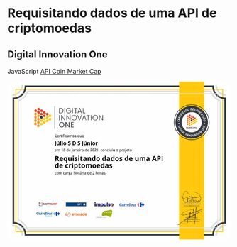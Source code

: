 # Requisitando dados de uma API de criptomoedas
## Digital Innovation One

JavaScript
[API Coin Market Cap](https://pro.coinmarketcap.com/account) <br>

![Meu Certificado](certificate/certificate.jpg)


 
